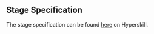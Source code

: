 ## Stage Specification

The stage specification can be found [here](https://hyperskill.org/projects/68/stages/370/implement) on Hyperskill.